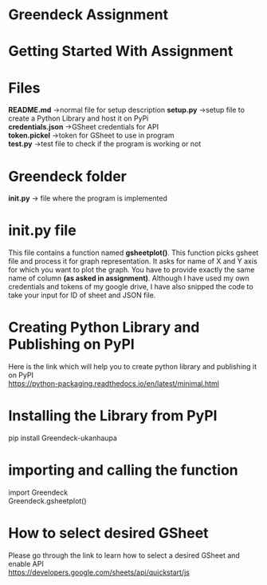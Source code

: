 # Greendeck Assignment

# Getting Started With Assignment
# Files
**README.md**  ->normal file for setup description
**setup.py** ->setup file to create a Python Library and host it on PyPi  
**credentials.json** ->GSheet credentials for API  
**token.pickel** ->token for GSheet to use in program  
**test.py** ->test file to check if the program is working or not  
# Greendeck folder
**__init__.py**  -> file where the program is implemented


# __init__.py file
This file contains a function named **gsheetplot()**. This function picks gsheet file and process it for graph representation. It asks for name of X and Y axis for which you want to plot the graph. You have to provide exactly the same name of column **(as asked in assignment)**. Although I have used my own credentials and tokens of my google drive, I have also snipped the code to take your input for ID of sheet and JSON file.


# Creating Python Library and Publishing on PyPI
Here is the link which will help you to create python library and publishing it on PyPI  
https://python-packaging.readthedocs.io/en/latest/minimal.html


# Installing the Library from PyPI
pip install Greendeck-ukanhaupa

# importing and calling the function
import Greendeck    
Greendeck.gsheetplot()


# How to select desired GSheet
Please go through the link to learn how to select a desired GSheet and enable API   
https://developers.google.com/sheets/api/quickstart/js
